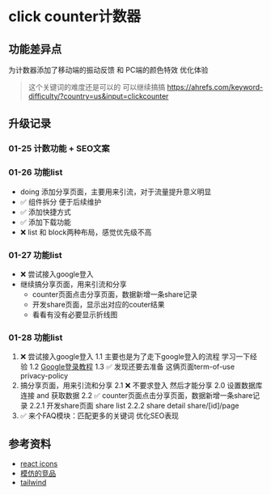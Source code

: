 # click counter计数器

## 功能差异点
为计数器添加了移动端的振动反馈 和 PC端的颜色特效 优化体验

> 这个关键词的难度还是可以的 可以继续搞搞 https://ahrefs.com/keyword-difficulty/?country=us&input=clickcounter

## 升级记录
### 01-25 计数功能 + SEO文案
### 01-26 功能list
- doing 添加分享页面，主要用来引流，对于流量提升意义明显
- ✅ 组件拆分 便于后续维护
- ✅ 添加快捷方式
- ✅ 添加下载功能
- ❌ list 和 block两种布局，感觉优先级不高
### 01-27 功能list
- ❌ 尝试接入google登入
- 继续搞分享页面，用来引流和分享
    - counter页面点击分享页面，数据新增一条share记录
    - 开发share页面，显示出对应的couter结果
    - 看看有没有必要显示折线图
### 01-28 功能list
1. ❌ 尝试接入google登入
    1.1 主要也是为了走下google登入的流程 学习一下经验
    1.2 [Google登录教程](https://coreychiu.com/blogs/google-oauth-setup)
    1.3 ✅ 发现还要去准备 这俩页面term-of-use privacy-policy
2. 搞分享页面，用来引流和分享
    2.1 ❌ 不要求登入 然后才能分享
    2.0 设置数据库连接 and 获取数据
    2.2 ✅ counter页面点击分享页面，数据新增一条share记录
    2.2.1 开发share页面 share list
    2.2.2 share detail share/[id]/page
3. ✅ 来个FAQ模块：匹配更多的关键词 优化SEO表现

## 参考资料
- [react icons](https://react-icons.github.io/react-icons/search/#q=vibrate)
- [模仿的竞品](https://tallycount.app/)
- [tailwind](https://tailwindcss.com/docs/text-color)